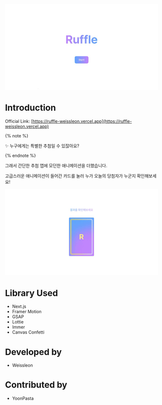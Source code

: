 ![start page](public/preview_start.jpg)

# Introduction

Official Link:
[https://ruffle-weissleon.vercel.app](https://ruffle-weissleon.vercel.app)

{% note %}

✨ 누구에게는 특별한 추첨일 수 있잖아요?

{% endnote %}

그래서 간단한 추첨 앱에 모던한 애니메이션을 더했습니다.

고급스러운 애니메이션이 들어간 카드를 눌러 누가 오늘의 당첨자가 누군지 확인해보세요!

![pick page](public/preview_pick.jpg)

# Library Used

- Next.js
- Framer Motion
- GSAP
- Lottie
- Immer
- Canvas Confetti

# Developed by

- Weissleon

# Contributed by

- YoonPasta
